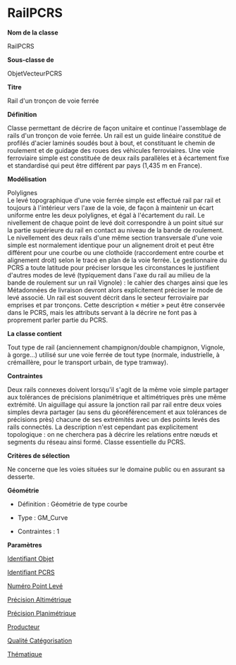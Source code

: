 # RailPCRS #



**Nom de la classe**

RailPCRS

**Sous-classe de**

ObjetVecteurPCRS

**Titre**

Rail d'un tronçon de voie ferrée

**Définition**

Classe permettant de décrire de façon unitaire et continue l'assemblage de rails d'un tronçon de voie ferrée. Un rail est un guide linéaire constitué de profilés d'acier laminés soudés bout à bout, et constituant le chemin de roulement et de guidage des roues des véhicules ferroviaires. Une voie ferroviaire simple est constituée de deux rails parallèles et à écartement fixe et standardisé qui peut être différent par pays (1,435 m en France).

**Modélisation**

Polylignes <br>
Le levé topographique d'une voie ferrée simple est effectué rail par rail et toujours à l'intérieur vers l'axe de la voie, de façon à maintenir un écart uniforme entre les deux polylignes, et égal à l'écartement du rail. Le nivellement de chaque point de levé doit correspondre à un point situé sur la partie supérieure du rail en contact au niveau de la bande de roulement. Le nivellement des deux rails d'une même section transversale d'une voie simple est normalement identique pour un alignement droit et peut être différent pour une courbe ou une clothoïde (raccordement entre courbe et alignement droit) selon le tracé en plan de la voie ferrée.
Le gestionnaire du PCRS a toute latitude pour préciser lorsque les circonstances le justifient d'autres modes de levé (typiquement dans l'axe du rail au milieu de la bande de roulement sur un rail Vignole) : le cahier des charges ainsi que les Métadonnées de livraison devront alors explicitement préciser le mode de levé associé.
Un rail est souvent décrit dans le secteur ferroviaire par emprises et par tronçons. Cette description « métier » peut être conservée dans le PCRS, mais les attributs servant à la décrire ne font pas à proprement parler partie du PCRS.

**La classe contient**

Tout type de rail (anciennement champignon/double champignon, Vignole, à gorge...) utilisé sur une voie ferrée de tout type (normale, industrielle, à crémaillère, pour le transport urbain, de type tramway).

**Contraintes**

Deux rails connexes doivent lorsqu'il s'agit de la même voie simple partager aux tolérances de précisions planimétrique et altimétriques près une même extrémité. Un aiguillage qui assure la jonction rail par rail entre deux voies simples devra partager (au sens du géoréférencement et aux tolérances de précisions près) chacune de ses extrémités avec un des points levés des rails connectés. La description n'est cependant pas explicitement  topologique : on ne cherchera pas à décrire les relations entre nœuds et segments du réseau ainsi formé.
Classe essentielle du PCRS.

**Critères de sélection**

Ne concerne que les voies situées sur le domaine public ou en assurant sa desserte.

**Géométrie**

- Définition : Géométrie de type courbe

- Type : GM_Curve

- Contraintes : 1

**Paramètres**

[Identifiant Objet](http://doc-pcrs.readthedocs.io/fr/latest/Projet_FME/PCRS_Parametres.html#identifiant-objet)

[Identifiant PCRS](http://doc-pcrs.readthedocs.io/fr/latest/Projet_FME/PCRS_Parametres.html#identifiant-pcrs)

[Numéro Point Levé](http://doc-pcrs.readthedocs.io/fr/latest/Projet_FME/PCRS_Parametres.html#numero-s-des-point-s-leve-s-separes-par)

[Précision Altimétrique](http://doc-pcrs.readthedocs.io/fr/latest/Projet_FME/PCRS_Parametres.html#precision-altimetrique)

[Précision Planimétrique](http://doc-pcrs.readthedocs.io/fr/latest/Projet_FME/PCRS_Parametres.html#precision-planimetrique)

[Producteur](http://doc-pcrs.readthedocs.io/fr/latest/Projet_FME/PCRS_Parametres.html#producteur)

[Qualité Catégorisation](http://doc-pcrs.readthedocs.io/fr/latest/Projet_FME/PCRS_Parametres.html#qualite-categorisation)

[Thématique](http://doc-pcrs.readthedocs.io/fr/latest/Projet_FME/PCRS_Parametres.html#thematique)
